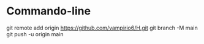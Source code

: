 # Commando-line
git remote add origin https://github.com/vampirio6/H.git git branch -M main git push -u origin main
